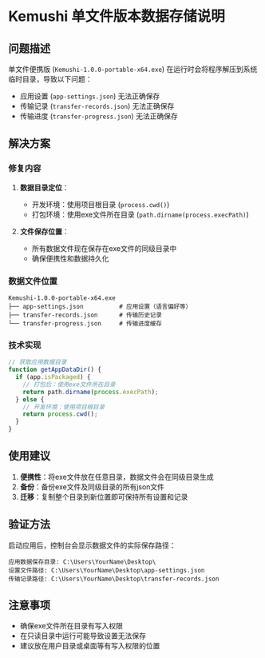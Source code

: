 # Kemushi 单文件版本数据存储说明

## 问题描述

单文件便携版 (`Kemushi-1.0.0-portable-x64.exe`) 在运行时会将程序解压到系统临时目录，导致以下问题：

- 应用设置 (`app-settings.json`) 无法正确保存
- 传输记录 (`transfer-records.json`) 无法正确保存
- 传输进度 (`transfer-progress.json`) 无法正确保存

## 解决方案

### 修复内容

1. **数据目录定位**：
   - 开发环境：使用项目根目录 (`process.cwd()`)
   - 打包环境：使用exe文件所在目录 (`path.dirname(process.execPath)`)

2. **文件保存位置**：
   - 所有数据文件现在保存在exe文件的同级目录中
   - 确保便携性和数据持久化

### 数据文件位置

```
Kemushi-1.0.0-portable-x64.exe
├── app-settings.json          # 应用设置（语言偏好等）
├── transfer-records.json      # 传输历史记录
└── transfer-progress.json     # 传输进度缓存
```

### 技术实现

```javascript
// 获取应用数据目录
function getAppDataDir() {
  if (app.isPackaged) {
    // 打包后：使用exe文件所在目录
    return path.dirname(process.execPath);
  } else {
    // 开发环境：使用项目根目录
    return process.cwd();
  }
}
```

## 使用建议

1. **便携性**：将exe文件放在任意目录，数据文件会在同级目录生成
2. **备份**：备份exe文件及同级目录的所有json文件
3. **迁移**：复制整个目录到新位置即可保持所有设置和记录

## 验证方法

启动应用后，控制台会显示数据文件的实际保存路径：

```
应用数据保存目录: C:\Users\YourName\Desktop\
设置文件路径: C:\Users\YourName\Desktop\app-settings.json
传输记录路径: C:\Users\YourName\Desktop\transfer-records.json
```

## 注意事项

- 确保exe文件所在目录有写入权限
- 在只读目录中运行可能导致设置无法保存
- 建议放在用户目录或桌面等有写入权限的位置 